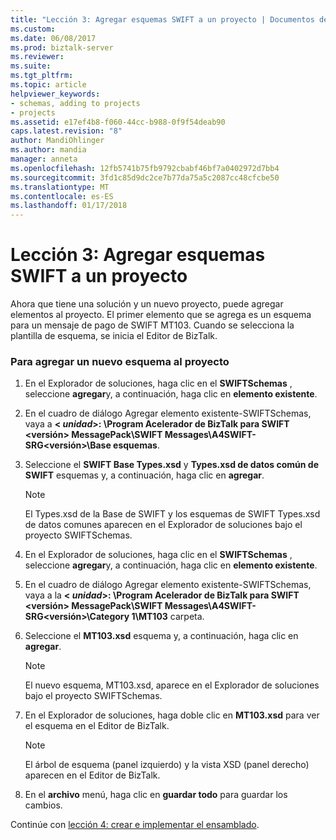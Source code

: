 ```yaml
---
title: "Lección 3: Agregar esquemas SWIFT a un proyecto | Documentos de Microsoft"
ms.custom: 
ms.date: 06/08/2017
ms.prod: biztalk-server
ms.reviewer: 
ms.suite: 
ms.tgt_pltfrm: 
ms.topic: article
helpviewer_keywords:
- schemas, adding to projects
- projects
ms.assetid: e17ef4b8-f060-44cc-b988-0f9f54deab90
caps.latest.revision: "8"
author: MandiOhlinger
ms.author: mandia
manager: anneta
ms.openlocfilehash: 12fb5741b75fb9792cbabf46bf7a0402972d7bb4
ms.sourcegitcommit: 3fd1c85d9dc2ce7b77da75a5c2087cc48cfcbe50
ms.translationtype: MT
ms.contentlocale: es-ES
ms.lasthandoff: 01/17/2018
---
```

# <a name="lesson-3-adding-swift-schemas-to-a-project"></a>Lección 3: Agregar esquemas SWIFT a un proyecto
Ahora que tiene una solución y un nuevo proyecto, puede agregar elementos al proyecto. El primer elemento que se agrega es un esquema para un mensaje de pago de SWIFT MT103. Cuando se selecciona la plantilla de esquema, se inicia el Editor de BizTalk.  
  
### <a name="to-add-a-new-schema-to-the-project"></a>Para agregar un nuevo esquema al proyecto  
  
1.  En el Explorador de soluciones, haga clic en el **SWIFTSchemas** , seleccione **agregar**y, a continuación, haga clic en **elemento existente**.  
  
2.  En el cuadro de diálogo Agregar elemento existente-SWIFTSchemas, vaya a  **\< *unidad*\>: \Program Acelerador de BizTalk para SWIFT \<versión\> MessagePack\SWIFT Messages\A4SWIFT-SRG\<versión\>\Base esquemas**.  
  
3.  Seleccione el **SWIFT Base Types.xsd** y **Types.xsd de datos común de SWIFT** esquemas y, a continuación, haga clic en **agregar**.  
  
    > [!NOTE]
    >  El Types.xsd de la Base de SWIFT y los esquemas de SWIFT Types.xsd de datos comunes aparecen en el Explorador de soluciones bajo el proyecto SWIFTSchemas.  
  
4.  En el Explorador de soluciones, haga clic en el **SWIFTSchemas** , seleccione **agregar**y, a continuación, haga clic en **elemento existente**.  
  
5.  En el cuadro de diálogo Agregar elemento existente-SWIFTSchemas, vaya a la  **\< *unidad*\>: \Program Acelerador de BizTalk para SWIFT \<versión\> MessagePack\SWIFT Messages\A4SWIFT-SRG\<versión\>\Category 1\MT103** carpeta.  
  
6.  Seleccione el **MT103.xsd** esquema y, a continuación, haga clic en **agregar**.  
  
    > [!NOTE]
    >  El nuevo esquema, MT103.xsd, aparece en el Explorador de soluciones bajo el proyecto SWIFTSchemas.  
  
7.  En el Explorador de soluciones, haga doble clic en **MT103.xsd** para ver el esquema en el Editor de BizTalk.  
  
    > [!NOTE]
    >  El árbol de esquema (panel izquierdo) y la vista XSD (panel derecho) aparecen en el Editor de BizTalk.  
  
8.  En el **archivo** menú, haga clic en **guardar todo** para guardar los cambios.  
  
 Continúe con [lección 4: crear e implementar el ensamblado](../../adapters-and-accelerators/accelerator-swift/lesson-4-building-and-deploying-the-assembly.md).